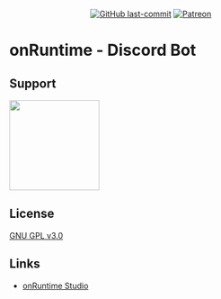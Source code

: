 <div align="center">
  <p>
    <a href="/../../"><img src="https://img.shields.io/github/last-commit/onRuntime/discord-bot" alt="GitHub last-commit" /></a>
    <a href="https://www.patreon.com/onruntime"><img src="https://img.shields.io/badge/donate-patreon-F96854" alt="Patreon" /></a>
  </p>
</div>

# onRuntime - Discord Bot

## Support
<a href="https://www.patreon.com/onruntime">
	<img src="https://c5.patreon.com/external/logo/become_a_patron_button@2x.png" width="160">
</a>

## License
[GNU GPL v3.0](LICENCE)

## Links
* [onRuntime Studio](https://onruntime.com)